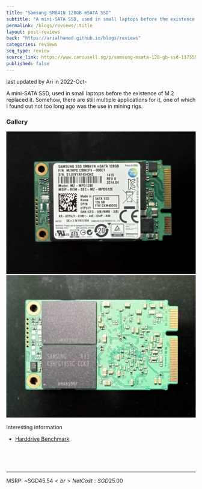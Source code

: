 ```yaml
---
title: "Samsung SM841N 128GB mSATA SSD"
subtitle: "A mini-SATA SSD, used in small laptops before the existence of M.2 replaced it"
permalink: /blogs/reviews/:title
layout: post-reviews
back: "https://arialhamed.github.io/blogs/reviews"
categories: reviews
seq_type: review
source_link: https://www.carousell.sg/p/samsung-msata-128-gb-ssd-1175558555/
published: false
---
```


<span class="timestamp">last updated by Ari in 2022-Oct-</span>

A mini-SATA SSD, used in small laptops before the existence of M.2 replaced it. Somehow, there are still multiple applications for it, one of which I found out not too long ago was the use in mining rigs.

### Gallery

<div class="container">
    <div class="row row-cols-2">
        <img src="https://raw.githubusercontent.com/arialhamed/static/main/images/blogs/reviews/Samsung-SM841N-128GB-mSATA-SSD.jpeg" class="w-100">
        <img src="https://raw.githubusercontent.com/arialhamed/static/main/images/blogs/reviews/Samsung-SM841N-128GB-mSATA-SSD-01.jpeg" class="w-100">
    </div>
</div>

Interesting information
- <a href="https://www.harddrivebenchmark.net/hdd.php?hdd=SAMSUNG+SSD+SM841N+mSATA+128GB">Harddrive Benchmark</a>

<br><br><br><hr>
MSRP: ~SGD$45.54<br>
Net Cost: SGD$25.00